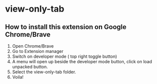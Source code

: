 # view-only-tab

## How to install this extension on Google Chrome/Brave

1. Open Chrome/Brave
2. Go to Extension manager
3. Switch on developer mode ( top right toggle button)
4. A menu will open up beside the developer mode 
     button, click on load unpacked button.
5. Select the view-only-tab folder.
6. Voila!
